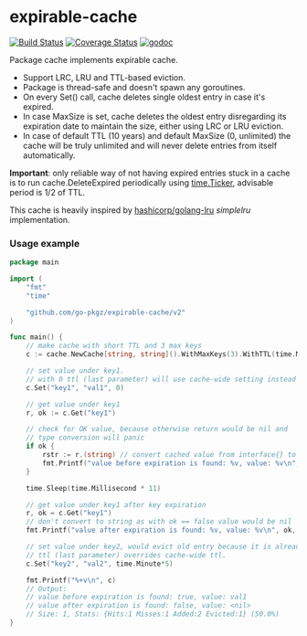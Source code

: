 # expirable-cache

[![Build Status](https://github.com/go-pkgz/expirable-cache/workflows/build/badge.svg)](https://github.com/go-pkgz/expirable-cache/actions)
[![Coverage Status](https://coveralls.io/repos/github/go-pkgz/expirable-cache/badge.svg?branch=master)](https://coveralls.io/github/go-pkgz/expirable-cache?branch=master)
[![godoc](https://godoc.org/github.com/go-pkgz/expirable-cache?status.svg)](https://pkg.go.dev/github.com/go-pkgz/expirable-cache?tab=doc)

Package cache implements expirable cache.

- Support LRC, LRU and TTL-based eviction.
- Package is thread-safe and doesn't spawn any goroutines.
- On every Set() call, cache deletes single oldest entry in case it's expired.
- In case MaxSize is set, cache deletes the oldest entry disregarding its expiration date to maintain the size,
either using LRC or LRU eviction.
- In case of default TTL (10 years) and default MaxSize (0, unlimited) the cache will be truly unlimited
 and will never delete entries from itself automatically.

**Important**: only reliable way of not having expired entries stuck in a cache is to
run cache.DeleteExpired periodically using [time.Ticker](https://golang.org/pkg/time/#Ticker),
advisable period is 1/2 of TTL.

This cache is heavily inspired by [hashicorp/golang-lru](https://github.com/hashicorp/golang-lru) _simplelru_ implementation.

### Usage example

```go
package main

import (
	"fmt"
	"time"

	"github.com/go-pkgz/expirable-cache/v2"
)

func main() {
	// make cache with short TTL and 3 max keys
	c := cache.NewCache[string, string]().WithMaxKeys(3).WithTTL(time.Millisecond * 10)

	// set value under key1.
	// with 0 ttl (last parameter) will use cache-wide setting instead (10ms).
	c.Set("key1", "val1", 0)

	// get value under key1
	r, ok := c.Get("key1")

	// check for OK value, because otherwise return would be nil and
	// type conversion will panic
	if ok {
		rstr := r.(string) // convert cached value from interface{} to real type
		fmt.Printf("value before expiration is found: %v, value: %v\n", ok, rstr)
	}

	time.Sleep(time.Millisecond * 11)

	// get value under key1 after key expiration
	r, ok = c.Get("key1")
	// don't convert to string as with ok == false value would be nil
	fmt.Printf("value after expiration is found: %v, value: %v\n", ok, r)

	// set value under key2, would evict old entry because it is already expired.
	// ttl (last parameter) overrides cache-wide ttl.
	c.Set("key2", "val2", time.Minute*5)

	fmt.Printf("%+v\n", c)
	// Output:
	// value before expiration is found: true, value: val1
	// value after expiration is found: false, value: <nil>
	// Size: 1, Stats: {Hits:1 Misses:1 Added:2 Evicted:1} (50.0%)
}
```
